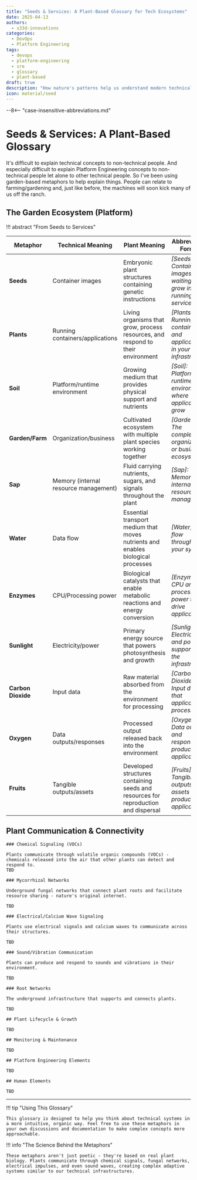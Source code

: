 ```yaml
---
title: "Seeds & Services: A Plant-Based Glossary for Tech Ecosystems"
date: 2025-04-13
authors:
  - s33d-innovations
categories:
  - DevOps
  - Platform Engineering
tags:
  - devops
  - platform-engineering
  - sre
  - glossary
  - plant-based
draft: true
description: "How nature's patterns help us understand modern technical systems"
icon: material/seed
---
```


--8<-- "case-insensitive-abbreviations.md"

# Seeds & Services: A Plant-Based Glossary

It's difficult to explain technical concepts to non-technical people. And especially difficult to explain Platform Engineering concepts to non-technical people let alone to other technical people. So I've been using garden-based metaphors to help explain things. People can relate to farming/gardening and, just like before, the machines will soon kick many of us off the ranch.

## The Garden Ecosystem (Platform)

!!! abstract "From Seeds to Services"

| Metaphor | Technical Meaning | Plant Meaning | Abbreviation Format |
|----------|------------------|--------------|---------------------|
| **Seeds** | Container images | Embryonic plant structures containing genetic instructions | *[Seeds]: Container images waiting to grow into running services* |
| **Plants** | Running containers/applications | Living organisms that grow, process resources, and respond to their environment | *[Plants]: Running containers and applications in your infrastructure* |
| **Soil** | Platform/runtime environment | Growing medium that provides physical support and nutrients | *[Soil]: Platform and runtime environment where applications grow* |
| **Garden/Farm** | Organization/business | Cultivated ecosystem with multiple plant species working together | *[Garden]: The complete organization or business ecosystem* |
| **Sap** | Memory (internal resource management) | Fluid carrying nutrients, sugars, and signals throughout the plant | *[Sap]: Memory and internal resource management* |
| **Water** | Data flow | Essential transport medium that moves nutrients and enables biological processes | *[Water]: Data flow throughout your system* |
| **Enzymes** | CPU/Processing power | Biological catalysts that enable metabolic reactions and energy conversion | *[Enzymes]: CPU and processing power that drive applications* |
| **Sunlight** | Electricity/power | Primary energy source that powers photosynthesis and growth | *[Sunlight]: Electricity and power supporting the infrastructure* |
| **Carbon Dioxide** | Input data | Raw material absorbed from the environment for processing | *[Carbon Dioxide]: Input data that applications process* |
| **Oxygen** | Data outputs/responses | Processed output released back into the environment | *[Oxygen]: Data outputs and responses produced by applications* |
| **Fruits** | Tangible outputs/assets | Developed structures containing seeds and resources for reproduction and dispersal | *[Fruits]: Tangible outputs and assets produced by applications* |

## Plant Communication & Connectivity


    ### Chemical Signaling (VOCs)

    Plants communicate through volatile organic compounds (VOCs) - chemicals released into the air that other plants can detect and respond to.
    TBD

    ### Mycorrhizal Networks

    Underground fungal networks that connect plant roots and facilitate resource sharing - nature's original internet.

    TBD

    ### Electrical/Calcium Wave Signaling

    Plants use electrical signals and calcium waves to communicate across their structures.

    TBD

    ### Sound/Vibration Communication

    Plants can produce and respond to sounds and vibrations in their environment.

    TBD

    ### Root Networks

    The underground infrastructure that supports and connects plants.

    TBD

    ## Plant Lifecycle & Growth

    TBD

    ## Monitoring & Maintenance

    TBD

    ## Platform Engineering Elements

    TBD

    ## Human Elements

    TBD

---

!!! tip "Using This Glossary"

    This glossary is designed to help you think about technical systems in a more intuitive, organic way. Feel free to use these metaphors in your own discussions and documentation to make complex concepts more approachable.

!!! info "The Science Behind the Metaphors" 

    These metaphors aren't just poetic - they're based on real plant biology. Plants communicate through chemical signals, fungal networks, electrical impulses, and even sound waves, creating complex adaptive systems similar to our technical infrastructures.